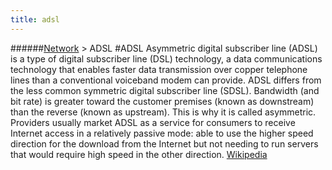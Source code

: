 ```yaml
---
title: adsl
---
```

######[Network](../wiki/network-technology.html) > ADSL
#ADSL
Asymmetric digital subscriber line (ADSL) is a type of digital subscriber line (DSL) technology, a data communications technology that enables faster data transmission over copper telephone lines than a conventional voiceband modem can provide. ADSL differs from the less common symmetric digital subscriber line (SDSL). Bandwidth (and bit rate) is greater toward the customer premises (known as downstream) than the reverse (known as upstream). This is why it is called asymmetric. Providers usually market ADSL as a service for consumers to receive Internet access in a relatively passive mode: able to use the higher speed direction for the download from the Internet but not needing to run servers that would require high speed in the other direction. <a href="https://en.wikipedia.org/wiki/Asymmetric_Digital_Subscriber_Line" target="_blank">Wikipedia</a>
